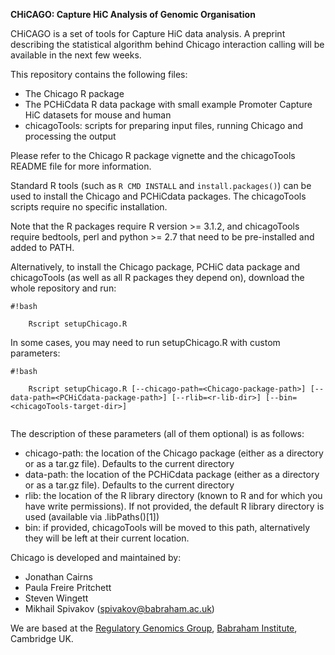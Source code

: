 **CHiCAGO: Capture HiC Analysis of Genomic Organisation** 

CHiCAGO is a set of tools for Capture HiC data analysis. A preprint describing the statistical algorithm behind Chicago interaction calling will be available in the next few weeks. 

This repository contains the following files:

- The Chicago R package     
- The PCHiCdata R data package with small example Promoter Capture HiC datasets for mouse and human  
- chicagoTools: scripts for preparing input files, running Chicago and processing the output  

Please refer to the Chicago R package vignette and the chicagoTools README file for more information.

Standard R tools (such as ```R CMD INSTALL``` and ```install.packages()```) can be used to install the Chicago and PCHiCdata packages. The chicagoTools scripts require no specific installation.   
   
Note that the R packages require R version >= 3.1.2, and chicagoTools require bedtools, perl and python >= 2.7 that need to be pre-installed and added to PATH.   
   
Alternatively, to install the Chicago package, PCHiC data package and chicagoTools (as well as all R packages they depend on), download the whole repository and run:

```
#!bash

    Rscript setupChicago.R

```

In some cases, you may need to run setupChicago.R with custom parameters:

```
#!bash

    Rscript setupChicago.R [--chicago-path=<Chicago-package-path>] [--data-path=<PCHiCdata-package-path>] [--rlib=<r-lib-dir>] [--bin=<chicagoTools-target-dir>]
    
```

The description of these parameters (all of them optional) is as follows:

 - chicago-path: the location of the Chicago package (either as a directory or as a tar.gz file). Defaults to the current directory
 - data-path: the location of the PCHiCdata package (either as a directory or as a tar.gz file). Defaults to the current directory
 - rlib: the location of the R library directory (known to R and for which you have write permissions). If not provided, the default R library directory is used (available via .libPaths()[1])
 - bin: if provided, chicagoTools will be moved to this path, alternatively they will be left at their current location. 

Chicago is developed and maintained by:

- Jonathan Cairns 
- Paula Freire Pritchett
- Steven Wingett
- Mikhail Spivakov ([spivakov@babraham.ac.uk](mailto:spivakov@babraham.ac.uk))

We are based at the [Regulatory Genomics Group](http://www.regulatorygenomicsgroup.org), [Babraham Institute](http://www.babraham.ac.uk), Cambridge UK.